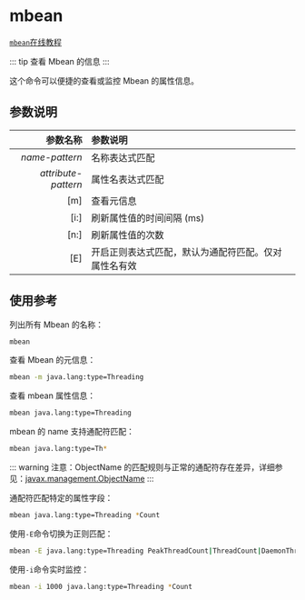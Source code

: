 # mbean

[`mbean`在线教程](https://arthas.aliyun.com/doc/arthas-tutorials.html?language=cn&id=command-mbean)

::: tip
查看 Mbean 的信息
:::

这个命令可以便捷的查看或监控 Mbean 的属性信息。

## 参数说明

|            参数名称 | 参数说明                                             |
| ------------------: | :--------------------------------------------------- |
|      _name-pattern_ | 名称表达式匹配                                       |
| _attribute-pattern_ | 属性名表达式匹配                                     |
|                 [m] | 查看元信息                                           |
|                [i:] | 刷新属性值的时间间隔 (ms)                            |
|                [n:] | 刷新属性值的次数                                     |
|                 [E] | 开启正则表达式匹配，默认为通配符匹配。仅对属性名有效 |

## 使用参考

列出所有 Mbean 的名称：

```bash
mbean
```

查看 Mbean 的元信息：

```bash
mbean -m java.lang:type=Threading
```

查看 mbean 属性信息：

```bash
mbean java.lang:type=Threading
```

mbean 的 name 支持通配符匹配：

```bash
mbean java.lang:type=Th*
```

::: warning
注意：ObjectName 的匹配规则与正常的通配符存在差异，详细参见：[javax.management.ObjectName](https://docs.oracle.com/javase/8/docs/api/javax/management/ObjectName.html?is-external=true)
:::

通配符匹配特定的属性字段：

```bash
mbean java.lang:type=Threading *Count
```

使用`-E`命令切换为正则匹配：

```bash
mbean -E java.lang:type=Threading PeakThreadCount|ThreadCount|DaemonThreadCount
```

使用`-i`命令实时监控：

```bash
mbean -i 1000 java.lang:type=Threading *Count
```
